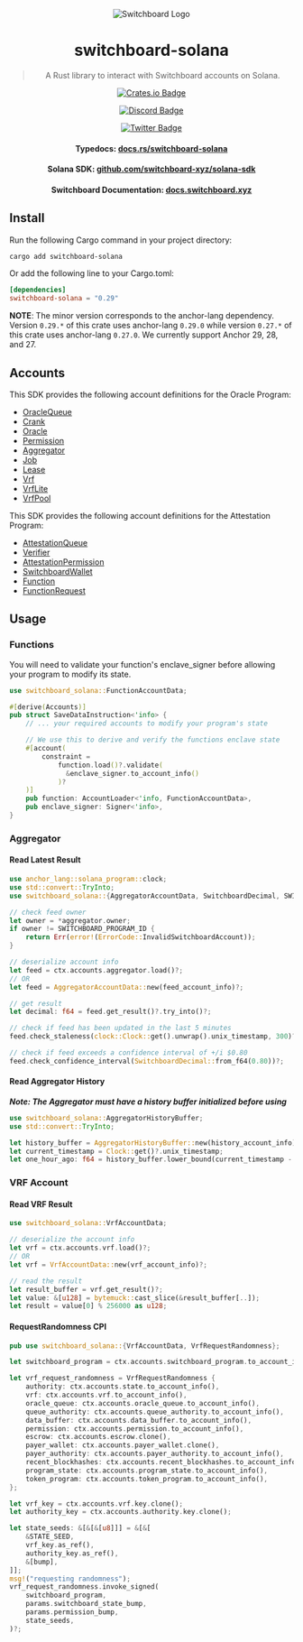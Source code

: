 <div align="center">

![Switchboard Logo](https://github.com/switchboard-xyz/core-sdk/raw/main/website/static/img/icons/switchboard/avatar.png)

# switchboard-solana

> A Rust library to interact with Switchboard accounts on Solana.

[![Crates.io Badge](https://img.shields.io/crates/v/switchboard-solana?label=switchboard-solana&logo=rust)](https://crates.io/crates/switchboard-solana)

[![Discord Badge](https://img.shields.io/discord/841525135311634443?color=blueviolet&logo=discord&logoColor=white)](https://discord.gg/switchboardxyz)

[![Twitter Badge](https://img.shields.io/twitter/follow/switchboardxyz?label=Follow+Switchboard)](https://twitter.com/switchboardxyz)

  <h4>
    <strong>Typedocs: </strong><a href="https://docs.rs/switchboard-solana">docs.rs/switchboard-solana</a>
  </h4>
  <h4>
    <strong>Solana SDK: </strong><a href="https://github.com/switchboard-xyz/solana-sdk">github.com/switchboard-xyz/solana-sdk</a>
  </h4>
  <h4>
    <strong>Switchboard Documentation: </strong><a href="https://docs.switchboard.xyz">docs.switchboard.xyz</a>
  </h4>
</div>

## Install

Run the following Cargo command in your project directory:

```bash
cargo add switchboard-solana
```

Or add the following line to your Cargo.toml:

```toml
[dependencies]
switchboard-solana = "0.29"
```

**NOTE**: The minor version corresponds to the anchor-lang dependency. Version `0.29.*` of this crate uses anchor-lang `0.29.0` while version `0.27.*` of this crate uses anchor-lang `0.27.0`. We currently support Anchor 29, 28, and 27.

## Accounts

This SDK provides the following account definitions for the Oracle Program:

- [OracleQueue](https://docs.rs/switchboard-solana/latest/switchboard_solana/oracle_program/accounts/queue/struct.OracleQueueAccountData.html)
- [Crank](https://docs.rs/switchboard-solana/latest/switchboard_solana/oracle_program/accounts/crank/struct.CrankAccountData.html)
- [Oracle](https://docs.rs/switchboard-solana/latest/switchboard_solana/oracle_program/accounts/oracle/struct.OracleAccountData.html)
- [Permission](https://docs.rs/switchboard-solana/latest/switchboard_solana/oracle_program/accounts/permission/struct.PermissionAccountData.html)
- [Aggregator](https://docs.rs/switchboard-solana/latest/switchboard_solana/oracle_program/accounts/aggregator/struct.AggregatorAccountData.html)
- [Job](https://docs.rs/switchboard-solana/latest/switchboard_solana/oracle_program/accounts/job/struct.JobAccountData.html)
- [Lease](https://docs.rs/switchboard-solana/latest/switchboard_solana/oracle_program/accounts/lease/struct.LeaseAccountData.html)
- [Vrf](https://docs.rs/switchboard-solana/latest/switchboard_solana/oracle_program/accounts/vrf/struct.VrfAccountData.html)
- [VrfLite](https://docs.rs/switchboard-solana/latest/switchboard_solana/oracle_program/accounts/vrf_lite/struct.VrfLiteAccountData.html)
- [VrfPool](https://docs.rs/switchboard-solana/latest/switchboard_solana/oracle_program/accounts/vrf_pool/struct.VrfPoolAccountData.html)

This SDK provides the following account definitions for the Attestation Program:

- [AttestationQueue](https://docs.rs/switchboard-solana/latest/switchboard_solana/attestation_program/accounts/attestation_queue/struct.AttestationQueueAccountData.html)
- [Verifier](https://docs.rs/switchboard-solana/latest/switchboard_solana/attestation_program/accounts/verifier/struct.VerifierAccountData.html)
- [AttestationPermission](https://docs.rs/switchboard-solana/latest/switchboard_solana/attestation_program/accounts/attestation_permission/struct.AttestationPermissionAccountData.html)
- [SwitchboardWallet](https://docs.rs/switchboard-solana/latest/switchboard_solana/attestation_program/accounts/switchboard_wallet/struct.SwitchboardWallet.html)
- [Function](https://docs.rs/switchboard-solana/latest/switchboard_solana/attestation_program/accounts/function/struct.FunctionAccountData.html)
- [FunctionRequest](https://docs.rs/switchboard-solana/latest/switchboard_solana/attestation_program/accounts/function_request/struct.FunctionRequestAccountData.html)

## Usage

### Functions

You will need to validate your function's enclave_signer before allowing your program to modify its state.

```rust
use switchboard_solana::FunctionAccountData;

#[derive(Accounts)]
pub struct SaveDataInstruction<'info> {
    // ... your required accounts to modify your program's state

    // We use this to derive and verify the functions enclave state
    #[account(
        constraint =
            function.load()?.validate(
              &enclave_signer.to_account_info()
            )?
    )]
    pub function: AccountLoader<'info, FunctionAccountData>,
    pub enclave_signer: Signer<'info>,
}
```

### Aggregator

#### Read Latest Result

```rust
use anchor_lang::solana_program::clock;
use std::convert::TryInto;
use switchboard_solana::{AggregatorAccountData, SwitchboardDecimal, SWITCHBOARD_PROGRAM_ID};

// check feed owner
let owner = *aggregator.owner;
if owner != SWITCHBOARD_PROGRAM_ID {
    return Err(error!(ErrorCode::InvalidSwitchboardAccount));
}

// deserialize account info
let feed = ctx.accounts.aggregator.load()?;
// OR
let feed = AggregatorAccountData::new(feed_account_info)?;

// get result
let decimal: f64 = feed.get_result()?.try_into()?;

// check if feed has been updated in the last 5 minutes
feed.check_staleness(clock::Clock::get().unwrap().unix_timestamp, 300)?;

// check if feed exceeds a confidence interval of +/i $0.80
feed.check_confidence_interval(SwitchboardDecimal::from_f64(0.80))?;
```

#### Read Aggregator History

**_Note: The Aggregator must have a history buffer initialized before using_**

```rust
use switchboard_solana::AggregatorHistoryBuffer;
use std::convert::TryInto;

let history_buffer = AggregatorHistoryBuffer::new(history_account_info)?;
let current_timestamp = Clock::get()?.unix_timestamp;
let one_hour_ago: f64 = history_buffer.lower_bound(current_timestamp - 3600).unwrap().try_into()?;
```

### VRF Account

#### Read VRF Result

```rust
use switchboard_solana::VrfAccountData;

// deserialize the account info
let vrf = ctx.accounts.vrf.load()?;
// OR
let vrf = VrfAccountData::new(vrf_account_info)?;

// read the result
let result_buffer = vrf.get_result()?;
let value: &[u128] = bytemuck::cast_slice(&result_buffer[..]);
let result = value[0] % 256000 as u128;
```

#### RequestRandomness CPI

```rust
pub use switchboard_solana::{VrfAccountData, VrfRequestRandomness};

let switchboard_program = ctx.accounts.switchboard_program.to_account_info();

let vrf_request_randomness = VrfRequestRandomness {
    authority: ctx.accounts.state.to_account_info(),
    vrf: ctx.accounts.vrf.to_account_info(),
    oracle_queue: ctx.accounts.oracle_queue.to_account_info(),
    queue_authority: ctx.accounts.queue_authority.to_account_info(),
    data_buffer: ctx.accounts.data_buffer.to_account_info(),
    permission: ctx.accounts.permission.to_account_info(),
    escrow: ctx.accounts.escrow.clone(),
    payer_wallet: ctx.accounts.payer_wallet.clone(),
    payer_authority: ctx.accounts.payer_authority.to_account_info(),
    recent_blockhashes: ctx.accounts.recent_blockhashes.to_account_info(),
    program_state: ctx.accounts.program_state.to_account_info(),
    token_program: ctx.accounts.token_program.to_account_info(),
};

let vrf_key = ctx.accounts.vrf.key.clone();
let authority_key = ctx.accounts.authority.key.clone();

let state_seeds: &[&[&[u8]]] = &[&[
    &STATE_SEED,
    vrf_key.as_ref(),
    authority_key.as_ref(),
    &[bump],
]];
msg!("requesting randomness");
vrf_request_randomness.invoke_signed(
    switchboard_program,
    params.switchboard_state_bump,
    params.permission_bump,
    state_seeds,
)?;

```
